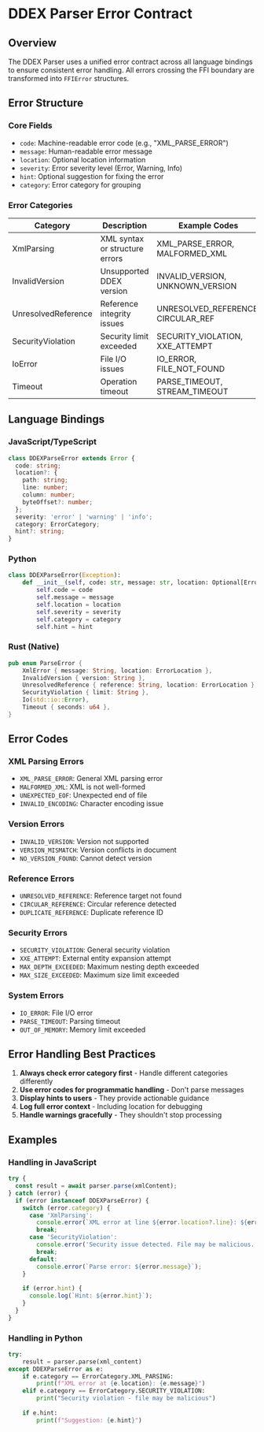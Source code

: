 # DDEX Parser Error Contract

## Overview

The DDEX Parser uses a unified error contract across all language bindings to ensure consistent error handling. All errors crossing the FFI boundary are transformed into `FFIError` structures.

## Error Structure

### Core Fields
- `code`: Machine-readable error code (e.g., "XML_PARSE_ERROR")
- `message`: Human-readable error message
- `location`: Optional location information
- `severity`: Error severity level (Error, Warning, Info)
- `hint`: Optional suggestion for fixing the error
- `category`: Error category for grouping

### Error Categories

| Category | Description | Example Codes |
|----------|-------------|---------------|
| XmlParsing | XML syntax or structure errors | XML_PARSE_ERROR, MALFORMED_XML |
| InvalidVersion | Unsupported DDEX version | INVALID_VERSION, UNKNOWN_VERSION |
| UnresolvedReference | Reference integrity issues | UNRESOLVED_REFERENCE, CIRCULAR_REF |
| SecurityViolation | Security limit exceeded | SECURITY_VIOLATION, XXE_ATTEMPT |
| IoError | File I/O issues | IO_ERROR, FILE_NOT_FOUND |
| Timeout | Operation timeout | PARSE_TIMEOUT, STREAM_TIMEOUT |

## Language Bindings

### JavaScript/TypeScript
```typescript
class DDEXParseError extends Error {
  code: string;
  location?: {
    path: string;
    line: number;
    column: number;
    byteOffset?: number;
  };
  severity: 'error' | 'warning' | 'info';
  category: ErrorCategory;
  hint?: string;
}
```

### Python
```python
class DDEXParseError(Exception):
    def __init__(self, code: str, message: str, location: Optional[ErrorLocation] = None):
        self.code = code
        self.message = message
        self.location = location
        self.severity = severity
        self.category = category
        self.hint = hint
```

### Rust (Native)
```rust
pub enum ParseError {
    XmlError { message: String, location: ErrorLocation },
    InvalidVersion { version: String },
    UnresolvedReference { reference: String, location: ErrorLocation },
    SecurityViolation { limit: String },
    Io(std::io::Error),
    Timeout { seconds: u64 },
}
```

## Error Codes

### XML Parsing Errors
- `XML_PARSE_ERROR`: General XML parsing error
- `MALFORMED_XML`: XML is not well-formed
- `UNEXPECTED_EOF`: Unexpected end of file
- `INVALID_ENCODING`: Character encoding issue

### Version Errors
- `INVALID_VERSION`: Version not supported
- `VERSION_MISMATCH`: Version conflicts in document
- `NO_VERSION_FOUND`: Cannot detect version

### Reference Errors
- `UNRESOLVED_REFERENCE`: Reference target not found
- `CIRCULAR_REFERENCE`: Circular reference detected
- `DUPLICATE_REFERENCE`: Duplicate reference ID

### Security Errors
- `SECURITY_VIOLATION`: General security violation
- `XXE_ATTEMPT`: External entity expansion attempt
- `MAX_DEPTH_EXCEEDED`: Maximum nesting depth exceeded
- `MAX_SIZE_EXCEEDED`: Maximum size limit exceeded

### System Errors
- `IO_ERROR`: File I/O error
- `PARSE_TIMEOUT`: Parsing timeout
- `OUT_OF_MEMORY`: Memory limit exceeded

## Error Handling Best Practices

1. **Always check error category first** - Handle different categories differently
2. **Use error codes for programmatic handling** - Don't parse messages
3. **Display hints to users** - They provide actionable guidance
4. **Log full error context** - Including location for debugging
5. **Handle warnings gracefully** - They shouldn't stop processing

## Examples

### Handling in JavaScript
```javascript
try {
  const result = await parser.parse(xmlContent);
} catch (error) {
  if (error instanceof DDEXParseError) {
    switch (error.category) {
      case 'XmlParsing':
        console.error(`XML error at line ${error.location?.line}: ${error.message}`);
        break;
      case 'SecurityViolation':
        console.error('Security issue detected. File may be malicious.');
        break;
      default:
        console.error(`Parse error: ${error.message}`);
    }
    
    if (error.hint) {
      console.log(`Hint: ${error.hint}`);
    }
  }
}
```

### Handling in Python
```python
try:
    result = parser.parse(xml_content)
except DDEXParseError as e:
    if e.category == ErrorCategory.XML_PARSING:
        print(f"XML error at {e.location}: {e.message}")
    elif e.category == ErrorCategory.SECURITY_VIOLATION:
        print("Security violation - file may be malicious")
    
    if e.hint:
        print(f"Suggestion: {e.hint}")
```